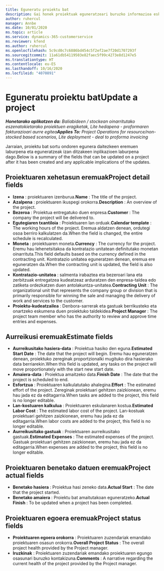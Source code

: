 ```yaml
---
title: Eguneratu proiektu bat
description: Gai honek proiektuak eguneratzeari buruzko informazioa eskaintzen du Project Operations-en.
author: ruhercul
manager: Annbe
ms.date: 10/01/2020
ms.topic: article
ms.service: dynamics-365-customerservice
ms.reviewer: kfend
ms.author: ruhercul
ms.openlocfilehash: 5c9cd0c7c6886bd454c5f2ef2ae7f20d1707293f
ms.sourcegitcommit: 11a61db54119503e82faec5f99c4273e8d1247e5
ms.translationtype: HT
ms.contentlocale: eu-ES
ms.lasthandoff: 10/16/2020
ms.locfileid: "4070891"
---
```

# <a name="update-a-project"></a><span data-ttu-id="1a48e-103">Eguneratu proiektu bat</span><span class="sxs-lookup"><span data-stu-id="1a48e-103">Update a project</span></span>

<span data-ttu-id="1a48e-104">_**Honetarako aplikatzen da:** Baliabideen / stockean oinarritutako eszenatokietarako proiektuen eragiketak, Lite hedapena - proformaren fakturazioari aurre egitea_</span><span class="sxs-lookup"><span data-stu-id="1a48e-104">_**Applies To:** Project Operations for resource/non-stocked based scenarios, Lite deployment - deal to proforma invoicing_</span></span>

<span data-ttu-id="1a48e-105">Jarraian, proiektu bat sortu ondoren egunera daitezkeen eremuen laburpena eta eguneratzeak izan ditzakeen inplikazioen laburpena dago.</span><span class="sxs-lookup"><span data-stu-id="1a48e-105">Below is a summary of the fields that can be updated on a project after it has been created and any applicable implications of the updates.</span></span>

## <a name="project-detail-fields"></a><span data-ttu-id="1a48e-106">Proiektuaren xehetasun eremuak</span><span class="sxs-lookup"><span data-stu-id="1a48e-106">Project detail fields</span></span>

- <span data-ttu-id="1a48e-107">**Izena** : proiektuaren izenburua.</span><span class="sxs-lookup"><span data-stu-id="1a48e-107">**Name** : The title of the project.</span></span>
- <span data-ttu-id="1a48e-108">**Azalpena** : proiektuaren ikuspegi orokorra.</span><span class="sxs-lookup"><span data-stu-id="1a48e-108">**Description** : An overview of the project.</span></span>
- <span data-ttu-id="1a48e-109">**Bezeroa** : Proiektua entregatuko duen enpresa.</span><span class="sxs-lookup"><span data-stu-id="1a48e-109">**Customer** : The company the project will be delivered to.</span></span>
- <span data-ttu-id="1a48e-110">**Egutegiaren txantiloia** : Proiektuaren lan orduak.</span><span class="sxs-lookup"><span data-stu-id="1a48e-110">**Calendar template** : The working hours of the project.</span></span> <span data-ttu-id="1a48e-111">Eremua aldatzen denean, ordutegi osoa berriro kalkulatzen da.</span><span class="sxs-lookup"><span data-stu-id="1a48e-111">When the field is changed, the entire schedule is recalculated.</span></span>
- <span data-ttu-id="1a48e-112">**Moneta** : proiektuaren moneta.</span><span class="sxs-lookup"><span data-stu-id="1a48e-112">**Currency** : The currency for the project.</span></span> <span data-ttu-id="1a48e-113">Eremu hau lehenetsitakoa da kontratazio unitatean definitutako monetan oinarrituta.</span><span class="sxs-lookup"><span data-stu-id="1a48e-113">This field defaults based on the currency defined in the contracting unit.</span></span> <span data-ttu-id="1a48e-114">Kontratazio unitatea eguneratzen denean, eremua ere eguneratzen da.</span><span class="sxs-lookup"><span data-stu-id="1a48e-114">When the contracting unit is updated, the field is also updated.</span></span>
- <span data-ttu-id="1a48e-115">**Kontratazio-unitatea** : salmenta irabaztea eta bezeroari lana eta zerbitzuak entregatzea kudeatzeaz arduratzen den enpresa-taldea edo zatiketa ordezkatzen duen antolakuntza-unitatea.</span><span class="sxs-lookup"><span data-stu-id="1a48e-115">**Contracting Unit** : The organizational unit that represents the company group or division that is primarily responsible for winning the sale and managing the delivery of work and services to the customer.</span></span> 
- <span data-ttu-id="1a48e-116">**Proiektu-kudeatzailea** : Denbora-sarrerak eta gastuak berrikusteko eta onartzeko eskumena duen proiektuko taldekidea.</span><span class="sxs-lookup"><span data-stu-id="1a48e-116">**Project Manager** : The project team member who has the authority to review and approve time entries and expenses.</span></span>

## <a name="estimate-fields"></a><span data-ttu-id="1a48e-117">Aurreikusi eremuak</span><span class="sxs-lookup"><span data-stu-id="1a48e-117">Estimate fields</span></span>

- <span data-ttu-id="1a48e-118">**Aurreikusitako hasiera-data** : Proiektua hasiko den eguna.</span><span class="sxs-lookup"><span data-stu-id="1a48e-118">**Estimated Start Date** : The date that the project will begin.</span></span> <span data-ttu-id="1a48e-119">Eremu hau eguneratzen denean, proiektuko zereginak proportzionalki mugituko dira hasierako data berriarekin.</span><span class="sxs-lookup"><span data-stu-id="1a48e-119">When this field is updated, any tasks on the project will move proportionately with the start new start date.</span></span>
- <span data-ttu-id="1a48e-120">**Amaiera-data** : Proiektua amaitzeko data.</span><span class="sxs-lookup"><span data-stu-id="1a48e-120">**Finish Date** : The date that the project is scheduled to end.</span></span>
- <span data-ttu-id="1a48e-121">**Esfortzua** : Proiektuaren kalkulatutako ahalegina.</span><span class="sxs-lookup"><span data-stu-id="1a48e-121">**Effort** : The estimated effort of the project.</span></span> <span data-ttu-id="1a48e-122">Zereginak proiektuari gehitzen zaizkionean, eremu hau jada ez da editagarria.</span><span class="sxs-lookup"><span data-stu-id="1a48e-122">When tasks are added to the project, this field is no longer editable.</span></span>
- <span data-ttu-id="1a48e-123">**Lan-kostuaren kalkulua** : Proiektuaren eskulanaren kostua.</span><span class="sxs-lookup"><span data-stu-id="1a48e-123">**Estimated Labor Cost** : The estimated labor cost of the project.</span></span> <span data-ttu-id="1a48e-124">Lan-kostuak proiektuari gehitzen zaizkionean, eremu hau jada ez da editagarria.</span><span class="sxs-lookup"><span data-stu-id="1a48e-124">When labor costs are added to the project, this field is no longer editable.</span></span>
- <span data-ttu-id="1a48e-125">**Aurreikusitako gastuak** : Proiektuaren aurreikusitako gastuak.</span><span class="sxs-lookup"><span data-stu-id="1a48e-125">**Estimated Expenses** : The estimated expenses of the project.</span></span> <span data-ttu-id="1a48e-126">Gastuak proiektuari gehitzen zaizkionean, eremu hau jada ez da editagarria.</span><span class="sxs-lookup"><span data-stu-id="1a48e-126">When expenses are added to the project, this field is no longer editable.</span></span>

## <a name="project-actual-fields"></a><span data-ttu-id="1a48e-127">Proiektuaren benetako datuen eremuak</span><span class="sxs-lookup"><span data-stu-id="1a48e-127">Project actual fields</span></span>
- <span data-ttu-id="1a48e-128">**Benetako hasiera** : Proiektua hasi zeneko data.</span><span class="sxs-lookup"><span data-stu-id="1a48e-128">**Actual Start** : The date that the project started.</span></span>
- <span data-ttu-id="1a48e-129">**Benetako amaiera** : Proiektu bat amaitutakoan eguneratzeko.</span><span class="sxs-lookup"><span data-stu-id="1a48e-129">**Actual Finish** : To be updated when a project has been completed.</span></span>

## <a name="project-status-fields"></a><span data-ttu-id="1a48e-130">Proiektuaren egoera eremuak</span><span class="sxs-lookup"><span data-stu-id="1a48e-130">Project status fields</span></span>

- <span data-ttu-id="1a48e-131">**Proiektuaren egoera orokorra** : Proiektuaren zuzendariak emandako proiektuaren osasun orokorra.</span><span class="sxs-lookup"><span data-stu-id="1a48e-131">**Overall Project Status** : The overall project health provided by the Project manager.</span></span>
- <span data-ttu-id="1a48e-132">**Iruzkinak** : Proiektuaren zuzendariak emandako proiektuaren egungo osasunari buruzko kontakizuna.</span><span class="sxs-lookup"><span data-stu-id="1a48e-132">**Comments** : A narrative regarding the current health of the project provided by the Project manager.</span></span>

